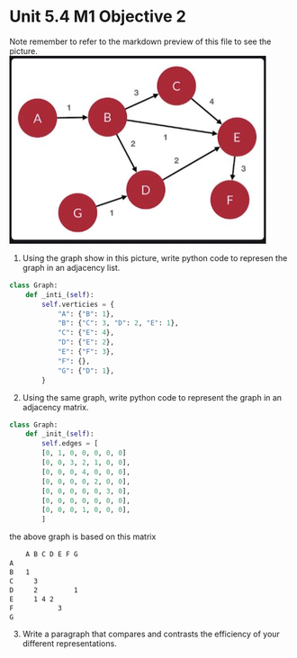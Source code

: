 # Unit 5.4 M1 Objective 2

Note remember to refer to the markdown preview of this file to see the picture. 
![image](/assets/GraphA.JPG)

1. Using the graph show in this picture, write python code to represen the graph in an adjacency list. 
```python
class Graph: 
    def _inti_(self):
        self.verticies = {
            "A": {"B": 1},
            "B": {"C": 3, "D": 2, "E": 1},
            "C": {"E": 4},
            "D": {"E": 2},
            "E": {"F": 3},
            "F": {},
            "G": {"D": 1},
        }

```

2. Using the same graph, write python code to represent the graph in an adjacency matrix. 
```python
class Graph:
    def _init_(self):
        self.edges = [
        [0, 1, 0, 0, 0, 0, 0]  
        [0, 0, 3, 2, 1, 0, 0],
        [0, 0, 0, 4, 0, 0, 0],
        [0, 0, 0, 0, 2, 0, 0],
        [0, 0, 0, 0, 0, 3, 0],
        [0, 0, 0, 0, 0, 0, 0],
        [0, 0, 0, 1, 0, 0, 0],
        ]
```
the above graph is based on this matrix
```
    A B C D E F G 
A     
B   1
C     3
D     2         1
E     1 4 2
F           3
G
```
3. Write a paragraph that compares and contrasts the efficiency of your different representations. 








